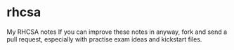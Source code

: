 # rhcsa
My RHCSA notes
If you can improve these notes in anyway, fork and send a pull request, especially with practise exam ideas and kickstart files.
